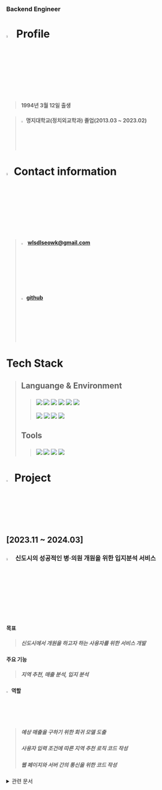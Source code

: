 ### Backend Engineer

# <img src="https://github.com/Tarikul-Islam-Anik/Animated-Fluent-Emojis/blob/master/Emojis/Objects/Identification%20Card.png" alt="profile" width="4%"> Profile
 
>#### 1994년 3월 12일 출생
 
>#### <img src="https://github.com/Tarikul-Islam-Anik/Animated-Fluent-Emojis/blob/master/Emojis/Travel%20and%20places/School.png" alt="Eyes" width="2%" > 명지대학교(정치외교학과) 졸업(2013.03 ~ 2023.02)
 

# <img src="https://github.com/Tarikul-Islam-Anik/Animated-Fluent-Emojis/blob/master/Emojis/Objects/Open%20Mailbox%20with%20Raised%20Flag.png" alt="info" width="4%">Contact information

>#### <img src="https://github.com/Tarikul-Islam-Anik/Animated-Fluent-Emojis/blob/master/Emojis/Objects/E-Mail.png" alt="email" width="3%" > wlsdlseowk@gmail.com
>#### <img src="https://github.com/Dongyoung-Kwak/Portfolio/assets/147033486/e8e11bde-6c96-4e76-b58d-e1cd8661a827" alt="github" width="3%">[github](https://github.com/Dongyoung-Kwak)

 # Tech Stack

>## Languange & Environment
>>###  <img src="https://img.shields.io/badge/java-007396?style=flat-square&logo=java&logoColor=white"/> <img src="https://img.shields.io/badge/JavaScript-F7DF1E?style=flat-square&logo=javascript&logoColor=black"/> <img src="https://img.shields.io/badge/MySQL-4479A1?style=flat&logo=MySQL&logoColor=white" /> <img src="https://img.shields.io/badge/HTML5-E34F26?style=flat-square&logo=html5&logoColor=white"/> <img src="https://img.shields.io/badge/CSS3-1572B6?style=flat-square&logo=css3&logoColor=white"/> <img src="https://img.shields.io/badge/Bootstrapap-7952B3?style=flat-square&logo=bootstrap&logoColor=white"/>
>><img src="https://img.shields.io/badge/Apache Tomcat-F8DC75?style=flat-square&logo=apachetomcat&logoColor=black"/> <img src="https://img.shields.io/badge/Spring-6DB33F?style=flat-square&logo=Spring&logoColor=white"/> <img src="https://img.shields.io/badge/ORACLE-F80000?style=flat-square&logo=oracle&logoColor=white"/> <img src="https://img.shields.io/badge/Mybatis-000000?style=flat&logo=Fluentd&logoColor=white" />
>## Tools
>> ### <img src="https://img.shields.io/badge/Eclipse%20IDE-2C2255?style=flat&logo=EclipseIDE&logoColor=white" /> <img src="https://img.shields.io/badge/Visual Studio Code-007ACC?style=flat-square&logo=Visual Studio Code&logoColor=white"/>  <img src="https://img.shields.io/badge/GitHub-181717?style=flat&logo=GitHub&logoColor=white" /> <img src="https://img.shields.io/badge/Tomcat-F8DC75?style=flat&logo=ApacheTomcat&logoColor=white" />
# <img src="https://github.com/Tarikul-Islam-Anik/Animated-Fluent-Emojis/blob/master/Emojis/Objects/Spiral%20Notepad.png" alt="profile" width="3%" > Project

## [2023.11 ~ 2024.03]

### <img src="https://github.com/Tarikul-Islam-Anik/Animated-Fluent-Emojis/blob/master/Emojis/Travel%20and%20places/Hospital.png" alt="profile" width="4%"> 신도시의 성공적인 병·의원 개원을 위한 입지분석 서비스

#### 목표 
>##### 신도시에서 개원을 하고자 하는 사용자를 위한 서비스 개발

#### 주요 기능
>##### 지역 추천, 매출 분석, 입지 분석

#### <img src="https://github.com/Tarikul-Islam-Anik/Animated-Fluent-Emojis/blob/master/Emojis/Hand%20gestures/Backhand%20Index%20Pointing%20Right%20Light%20Skin%20Tone.png" alt="Eyes" width="2%" />  역할
>##### 예상 매출을 구하기 위한 회귀 모델 도출
>
>##### 사용자 입력 조건에 따른 지역 추천 로직 코드 작성
>
>##### 웹 페이지와 서버 간의 통신을 위한 코드 작성
<details>
  <summary>관련 문서</summary>
 
  <summary> 
   [프로젝트 기획서] <https://github.com/Dongyoung-Kwak/Portfolio/blob/main/project/%EC%8B%A0%EB%8F%84%EC%8B%9C%EC%9D%98%20%EC%84%B1%EA%B3%B5%EC%A0%81%EC%9D%B8%20%EB%B3%91%C2%B7%EC%9D%98%EC%9B%90%20%EA%B0%9C%EC%9B%90%EC%9D%84%20%EC%9C%84%ED%95%9C%20%EC%9E%85%EC%A7%80%EB%B6%84%EC%84%9D%20%EC%84%9C%EB%B9%84%EC%8A%A4/Documentation/1.%20%ED%94%84%EB%A1%9C%EC%A0%9D%ED%8A%B8%20%EA%B8%B0%ED%9A%8D%EC%84%9C/%ED%94%84%EB%A1%9C%EC%A0%9D%ED%8A%B8%EA%B8%B0%ED%9A%8D%EC%84%9C.pdf>
  </summary> 
 <summary>
 <details>
  <summary>개발 스케줄표</summary>
  <img src="https://github.com/Dongyoung-Kwak/Dongyoung-Kwak.github/assets/147033486/26b24381-2925-46b7-9994-3d8f67ca3ee8">
  <img src="https://github.com/Dongyoung-Kwak/Dongyoung-Kwak.github/assets/147033486/63e07a21-0658-4f34-b161-2a36331a8de7">
 </details>
 </summary>
<summary>
    [화면 설계서] <https://github.com/Dongyoung-Kwak/Portfolio/blob/main/project/%EC%8B%A0%EB%8F%84%EC%8B%9C%EC%9D%98%20%EC%84%B1%EA%B3%B5%EC%A0%81%EC%9D%B8%20%EB%B3%91%C2%B7%EC%9D%98%EC%9B%90%20%EA%B0%9C%EC%9B%90%EC%9D%84%20%EC%9C%84%ED%95%9C%20%EC%9E%85%EC%A7%80%EB%B6%84%EC%84%9D%20%EC%84%9C%EB%B9%84%EC%8A%A4/Documentation/4.%20%ED%99%94%EB%A9%B4%20%EC%84%A4%EA%B3%84%EC%84%9C/%ED%99%94%EB%A9%B4%EC%84%A4%EA%B3%84%EC%84%9C.pdf>
</summary>
<summary>
 <details>
<summary>요구사항 정의서</summary>
  <img src="https://github.com/Dongyoung-Kwak/Dongyoung-Kwak.github/assets/147033486/e2a9950f-fffd-4017-8d2f-9b17aac03c67">
  <img src="https://github.com/Dongyoung-Kwak/Dongyoung-Kwak.github/assets/147033486/81505a5b-ee14-4410-aa53-cc6b76164b9f">
 </details> 
 </summary>    
     <summary>빅데이터 분석서</summary>
</details>    
